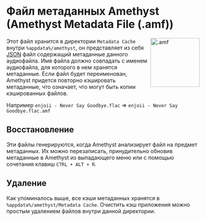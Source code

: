 # Файл метаданных Amethyst (Amethyst Metadata File (.amf))

<img align="right" src="https://github.com/Geoxor/amethyst/raw/master/assets/images/amf.png" alt=".amf" width="128"/>

Этот файл хранится в директории `Metadata Cache` внутри `%appdata%/amethyst`, он представляет из себя [JSON](https://ru.wikipedia.org/wiki/JSON) файл содержащий
метаданные данного аудиофайла. Имя файла должно совпадать с именем аудиофайла, для которого в нем хранятся метаданные.
Если файл будет переименован, Amethyst придется повторно кэшировать метаданные, что означает, что могут быть копии кэшированных файлов.

Например `enjoii - Never Say Goodbye.flac` => `enjoii - Never Say Goodbye.flac.amf`

## Восстановление

Эти файлы генерируются, когда Amethyst анализирует файл на предмет метаданных. Их можно перезаписать, принудительно обновив метаданные
в Amethyst из выпадающего меню или с помощью сочетания клавиш `CTRL + ALT + R`.

## Удаление

Как упоминалось выше, все кэши метаданных хранятся в `%appdata%/amethyst/Metadata Cache`. Очистить кэш приложения можно простым удалением файлов внутри данной директории.
